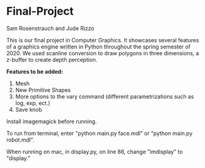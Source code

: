 # Final-Project
Sam Rosenstrauch and Jude Rizzo

This is our final project in Computer Graphics. It showcases several features of a graphics engine written in Python throughout the spring semester of 2020. We used scanline conversion to draw polygons in three dimensions, a z-buffer to create depth perception.

<b> Features to be added: </b>


<ol>
  <li>Mesh</li>
  <li>New Primitive Shapes</li>
  <li>More options to the vary command (different parametrizations such as log, exp, ect.)</li>
  <li>Save knob</li>
</ol>

Install imagemagick before running.

To run from terminal, enter "python main.py face.mdl" or "python main.py robot.mdl". 

When running on mac, in display.py, on line 86, change "imdisplay" to "display."
